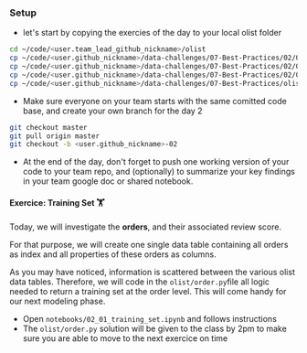 ### Setup

- let's start by copying the exercies of the day to your local olist folder

```bash
cd ~/code/<user.team_lead_github_nickname>/olist
cp ~/code/<user.github_nickname>/data-challenges/07-Best-Practices/02/01-Training-Set/training_set.ipynb notebooks/02_01_training_set.ipynb
cp ~/code/<user.github_nickname>/data-challenges/07-Best-Practices/02/02-Multivariate-Regression/multivariate_regression.ipynb notebooks/02_02_multivariate_regression.ipynb
cp ~/code/<user.github_nickname>/data-challenges/07-Best-Practices/02/03-Reviews-Translator/review_translator.ipynb notebooks/02_03_review_translator.ipynb
cp ~/code/<user.github_nickname>/data-challenges/07-Best-Practices/olist/order.py olist/order.py
```
- Make sure everyone on your team starts with the same comitted code base, and create your own branch for the day 2

```bash
git checkout master
git pull origin master
git checkout -b <user.github_nickname>-02
```

- At the end of the day, don't forget to push one working version of your code to your team repo, and (optionally) to summarize your key findings in your team google doc or shared notebook.

#### Exercice: Training Set 🏋️‍

Today, we will investigate the **orders**, and their associated review score.

For that purpose, we will create one single data table containing all orders as index and all properties of these orders as columns.

As you may have noticed, information is scattered between the various olist data tables. Therefore, we will code in the `olist/order.py`file all logic needed to return a training set at the order level. This will come handy for our next modeling phase.

- Open `notebooks/02_01_training_set.ipynb` and follows instructions
- The `olist/order.py` solution will be given to the class by 2pm to make sure you are able to move to the next exercice on time
